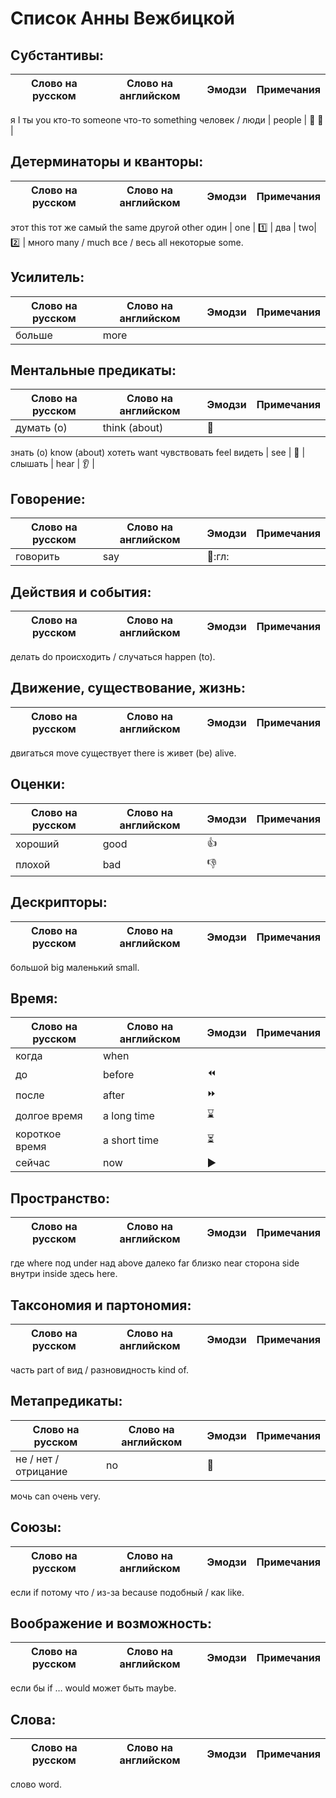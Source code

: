 # Список Анны Вежбицкой

## Субстантивы: 
Слово на русском | Слово на английском | Эмодзи | Примечания
-----------------|---------------------|--------|-----------
я I
ты you
кто-то someone
что-то something
человек / люди | people | :bust_in_silhouette: :busts_in_silhouette: |

## Детерминаторы и кванторы: 
Слово на русском | Слово на английском | Эмодзи | Примечания
-----------------|---------------------|--------|-----------
этот this
тот же самый the same
другой other
один | one | :one: |
два | two| :two: |
много many / much
все / весь all
некоторые some.

## Усилитель: 
Слово на русском | Слово на английском | Эмодзи | Примечания
-----------------|---------------------|--------|-----------
больше | more | | |

## Ментальные предикаты: 
Слово на русском | Слово на английском | Эмодзи | Примечания
-----------------|---------------------|--------|-----------
думать (о) | think (about) | :thought_balloon: |
знать (о) know (about)
хотеть want
чувствовать feel
видеть | see | :eyes: |
слышать | hear | :ear: |

## Говорение: 
Слово на русском | Слово на английском | Эмодзи | Примечания
-----------------|---------------------|--------|-----------
говорить | say | :speech_balloon::гл: |

## Действия и события: 
Слово на русском | Слово на английском | Эмодзи | Примечания
-----------------|---------------------|--------|-----------
делать do
происходить / случаться happen (to).

## Движение, существование, жизнь: 
Слово на русском | Слово на английском | Эмодзи | Примечания
-----------------|---------------------|--------|-----------
двигаться move
существует there is
живет (be) alive.

## Оценки: 
Слово на русском | Слово на английском | Эмодзи | Примечания
-----------------|---------------------|--------|-----------
хороший | good | :+1: |
плохой | bad | :-1: |

## Дескрипторы: 
Слово на русском | Слово на английском | Эмодзи | Примечания
-----------------|---------------------|--------|-----------
большой big
маленький small.

## Время: 
Слово на русском | Слово на английском | Эмодзи | Примечания
-----------------|---------------------|--------|-----------
когда | when ||
до | before | :rewind: |
после | after | :fast_forward: |
долгое время | a long time | :hourglass: |
короткое время | a short time | :hourglass_flowing_sand: |
сейчас | now | :arrow_forward: |

## Пространство: 
Слово на русском | Слово на английском | Эмодзи | Примечания
-----------------|---------------------|--------|-----------
где where
под under
над above
далеко far
близко near
сторона side
внутри inside
здесь here.

## Таксономия и партономия: 
Слово на русском | Слово на английском | Эмодзи | Примечания
-----------------|---------------------|--------|-----------
часть part of
вид / разновидность kind of.

## Метапредикаты: 
Слово на русском | Слово на английском | Эмодзи | Примечания
-----------------|---------------------|--------|-----------
не / нет / отрицание | no | :no_entry_sign: |
мочь саn
очень very.

## Союзы: 
Слово на русском | Слово на английском | Эмодзи | Примечания
-----------------|---------------------|--------|-----------
если if
потому что / из-за because
подобный / как like.

## Воображение и возможность: 
Слово на русском | Слово на английском | Эмодзи | Примечания
-----------------|---------------------|--------|-----------
если бы if … would
может быть maybe.
## Слова: 
Слово на русском | Слово на английском | Эмодзи | Примечания
-----------------|---------------------|--------|-----------
слово word.